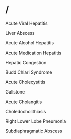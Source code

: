 # /

Acute Viral Hepatitis

Liver Abscess

Acute Alcohol Hepatitis

Acute Medication Hepatitis

Hepatic Congestion

Budd Chiari Syndrome

Acute Cholecystitis

Gallstone

Acute Cholangitis

Choledocholithiasis

Right Lower Lobe Pneumonia

Subdiaphragmatic Abscess
